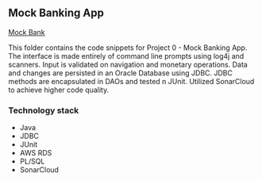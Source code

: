 ## Mock Banking App

   [Mock Bank](https://github.com/nhoac001/project-0-mock-bank)

   This folder contains the code snippets for Project 0 - Mock Banking App. The interface is made entirely of command line prompts using log4j and scanners.
   Input is validated on navigation and monetary operations. Data and changes are persisted in an Oracle Database using JDBC. JDBC methods are encapsulated in DAOs and tested n JUnit. Utilized SonarCloud to achieve higher code quality.
   
### Technology stack
* Java
* JDBC
* JUnit
* AWS RDS
* PL/SQL
* SonarCloud
